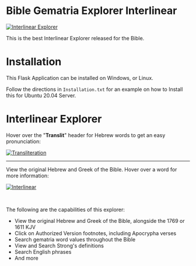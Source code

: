 # Bible Gematria Explorer Interlinear

[![Interlinear Explorer](https://user-images.githubusercontent.com/86980762/125211401-14530180-e274-11eb-9d42-004c61cb3469.png)](https://theprophetictimeline.com/explorer?reference=Genesis+1:1)

This is the best Interlinear Explorer released for the Bible.

# Installation

This Flask Application can be installed on Windows, or Linux.

Follow the directions in `Installation.txt` for an example on how to Install this for Ubuntu 20.04 Server.

# Interlinear Explorer

Hover over the "**Translit**" header for Hebrew words to get an easy pronunciation:

[![Transliteration](https://user-images.githubusercontent.com/86980762/125213313-e8d61400-e27f-11eb-9772-a93b15704344.png)](https://theprophetictimeline.com/explorer?reference=Genesis+4:20)

---

View the original Hebrew and Greek of the Bible. Hover over a word for more information:

[![Interlinear](https://user-images.githubusercontent.com/86980762/125217552-f6df6100-e28e-11eb-9818-10b041d05f54.png)](https://theprophetictimeline.com/explorer?reference=Matthew+27:29)

&nbsp;

The following are the capabilities of this explorer:

* View the original Hebrew and Greek of the Bible, alongside the 1769 or 1611 KJV
* Click on Authorized Version footnotes, including Apocrypha verses
* Search gematria word values throughout the Bible
* View and Search Strong's definitions
* Search English phrases
* And more
